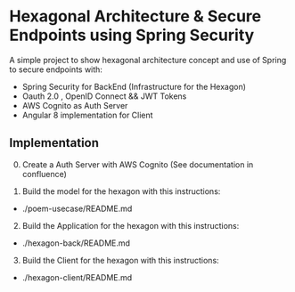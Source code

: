 # Hexagonal Architecture & Secure Endpoints using Spring Security

A simple project to show hexagonal architecture concept and use of Spring to secure endpoints with:

- Spring Security for BackEnd (Infrastructure for the Hexagon)
- Oauth 2.0 , OpenID Connect && JWT Tokens
- AWS Cognito as Auth Server
- Angular 8 implementation for Client

## Implementation

0. Create a Auth Server with AWS Cognito (See documentation in confluence)

1. Build the model for the hexagon with this instructions:
- ./poem-usecase/README.md

2. Build the Application for the hexagon with this instructions:
- ./hexagon-back/README.md

3. Build the Client for the hexagon with this instructions:
- ./hexagon-client/README.md
